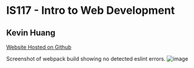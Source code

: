 # IS117 - Intro to Web Development

## Kevin Huang

[Website Hosted on Github](https://k3vinhu4ng.github.io/SlideShowAssignment/)

Screenshot of webpack build showing no detected eslint errors.
![image](https://user-images.githubusercontent.com/77855188/116762432-6a8c0480-a9e8-11eb-810b-a570aa3a6ae1.png)
